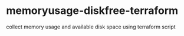 # memoryusage-diskfree-terraform
collect memory usage and available disk space using terraform script
